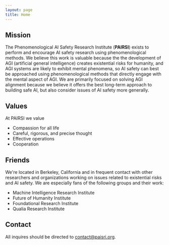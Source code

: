 ```yaml
---
layout: page
title: Home
---
```


## Mission

The Phenomenological AI Safety Research Institute (**PAIRSI**) exists to perform and encourage AI safety research using phenomenological methods. We believe this work is valuable because the the development of AGI (artificial general intelligence) creates existential risks for humanity, and AGI systems are likely to exhibit mental phenomena, so AI safety can best be approached using phenomenological methods that directly engage with the mental aspect of AGI. We are primarily focused on solving AGI alignment because we believe it offers the best long-term approach to building safe AI, but also consider issues of AI safety more generally.

## Values

At PAIRSI we value

* Compassion for all life
* Careful, rigorous, and precise thought
* Effective operations
* Cooperation

## Friends

We're located in Berkeley, California and in frequent contact with other researchers and organizations working on issues related to existential risks and AI safety. We are especially fans of the following groups and their work:

* Machine Intelligence Research Institute
* Future of Humanity Institute
* Foundational Research Institute
* Qualia Research Institute

## Contact

All inquires should be directed to contact@paisri.org.
